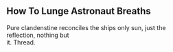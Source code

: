 How To Lunge Astronaut Breaths
------------------------------
Pure clandenstine reconciles the ships only sun, just the  
reflection, nothing but  
it. Thread.  
